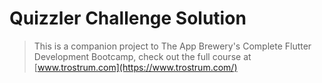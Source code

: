 # Quizzler Challenge Solution




>This is a companion project to The App Brewery's Complete Flutter Development Bootcamp, check out the full course at [www.trostrum.com](https://www.trostrum.com/)
